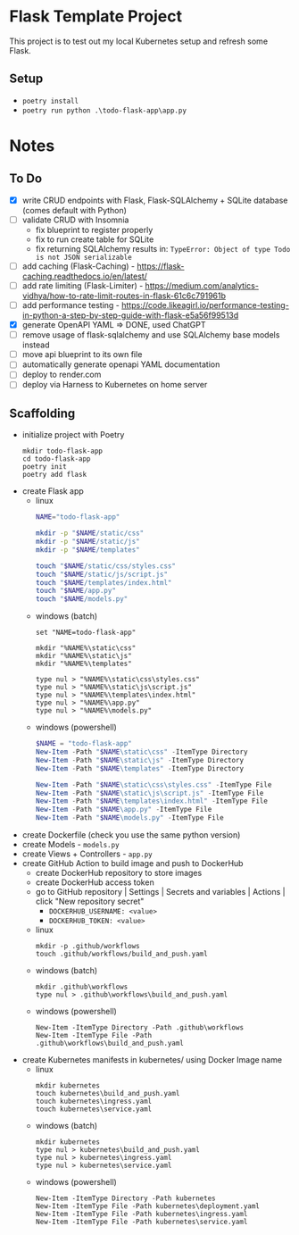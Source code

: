 # Flask Template Project
This project is to test out my local Kubernetes setup and refresh some Flask.

## Setup
- `poetry install`
- `poetry run python .\todo-flask-app\app.py`

# Notes
## To Do
- [x] write CRUD endpoints with Flask, Flask-SQLAlchemy + SQLite database (comes default with Python)
- [ ] validate CRUD with Insomnia
  - fix blueprint to register properly
  - fix to run create table for SQLite
  - fix returning SQLAlchemy results in: `TypeError: Object of type Todo is not JSON serializable`
- [ ] add caching (Flask-Caching) - https://flask-caching.readthedocs.io/en/latest/
- [ ] add rate limiting (Flask-Limiter) - https://medium.com/analytics-vidhya/how-to-rate-limit-routes-in-flask-61c6c791961b
- [ ] add performance testing - https://code.likeagirl.io/performance-testing-in-python-a-step-by-step-guide-with-flask-e5a56f99513d
- [X] generate OpenAPI YAML => DONE, used ChatGPT
- [ ] remove usage of flask-sqlalchemy and use SQLAlchemy base models instead
- [ ] move api blueprint to its own file
- [ ] automatically generate openapi YAML documentation
- [ ] deploy to render.com
- [ ] deploy via Harness to Kubernetes on home server

## Scaffolding
- initialize project with Poetry
  ```
  mkdir todo-flask-app
  cd todo-flask-app
  poetry init
  poetry add flask
  ```
- create Flask app
  - linux
    ```bash
    NAME="todo-flask-app"

    mkdir -p "$NAME/static/css"
    mkdir -p "$NAME/static/js"
    mkdir -p "$NAME/templates"

    touch "$NAME/static/css/styles.css"
    touch "$NAME/static/js/script.js"
    touch "$NAME/templates/index.html"
    touch "$NAME/app.py"
    touch "$NAME/models.py"

    ```
  - windows (batch)
    ```batch
    set "NAME=todo-flask-app"

    mkdir "%NAME%\static\css"
    mkdir "%NAME%\static\js"
    mkdir "%NAME%\templates"

    type nul > "%NAME%\static\css\styles.css"
    type nul > "%NAME%\static\js\script.js"
    type nul > "%NAME%\templates\index.html"
    type nul > "%NAME%\app.py"
    type nul > "%NAME%\models.py"
    ```
  - windows (powershell)
    ```powershell
    $NAME = "todo-flask-app"
    New-Item -Path "$NAME\static\css" -ItemType Directory
    New-Item -Path "$NAME\static\js" -ItemType Directory
    New-Item -Path "$NAME\templates" -ItemType Directory
    
    New-Item -Path "$NAME\static\css\styles.css" -ItemType File
    New-Item -Path "$NAME\static\js\script.js" -ItemType File
    New-Item -Path "$NAME\templates\index.html" -ItemType File
    New-Item -Path "$NAME\app.py" -ItemType File
    New-Item -Path "$NAME\models.py" -ItemType File
    ```
- create Dockerfile (check you use the same python version)
- create Models - `models.py`
- create Views + Controllers - `app.py`
- create GitHub Action to build image and push to DockerHub
  - create DockerHub repository to store images
  - create DockerHub access token
  - go to GitHub repository | Settings | Secrets and variables | Actions | click "New repository secret"
    - `DOCKERHUB_USERNAME: <value>`
    - `DOCKERHUB_TOKEN: <value>`
  - linux
    ```
    mkdir -p .github/workflows
    touch .github/workflows/build_and_push.yaml
    ```
  - windows (batch)
    ```
    mkdir .github\workflows
    type nul > .github\workflows\build_and_push.yaml
    ```
  - windows (powershell)
    ```
    New-Item -ItemType Directory -Path .github\workflows
    New-Item -ItemType File -Path .github\workflows\build_and_push.yaml
    ```
- create Kubernetes manifests in kubernetes/ using Docker Image name
  - linux
    ```
    mkdir kubernetes
    touch kubernetes\build_and_push.yaml
    touch kubernetes\ingress.yaml
    touch kubernetes\service.yaml
    ```
  - windows (batch)
    ```
    mkdir kubernetes
    type nul > kubernetes\build_and_push.yaml
    type nul > kubernetes\ingress.yaml
    type nul > kubernetes\service.yaml
    ```
  - windows (powershell)
    ```
    New-Item -ItemType Directory -Path kubernetes
    New-Item -ItemType File -Path kubernetes\deployment.yaml
    New-Item -ItemType File -Path kubernetes\ingress.yaml
    New-Item -ItemType File -Path kubernetes\service.yaml
    ```
